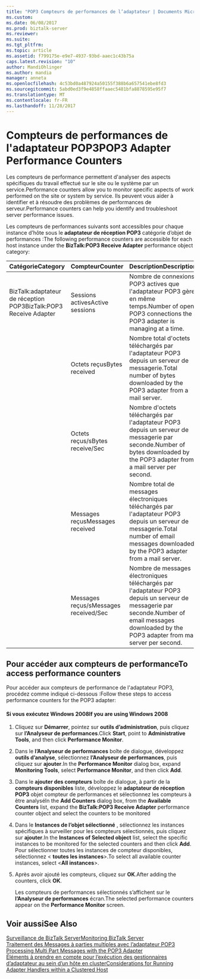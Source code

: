```yaml
---
title: "POP3 Compteurs de performances de l’adaptateur | Documents Microsoft"
ms.custom: 
ms.date: 06/08/2017
ms.prod: biztalk-server
ms.reviewer: 
ms.suite: 
ms.tgt_pltfrm: 
ms.topic: article
ms.assetid: f799175e-e9e7-4937-93bd-aaec1c43b75a
caps.latest.revision: "10"
author: MandiOhlinger
ms.author: mandia
manager: anneta
ms.openlocfilehash: 4c53bd0a487924a50155f388b6a657541ebe8fd3
ms.sourcegitcommit: 5abd0ed3f9e4858ffaaec5481bfa8878595e95f7
ms.translationtype: MT
ms.contentlocale: fr-FR
ms.lasthandoff: 11/28/2017
---
```

# <a name="pop3-adapter-performance-counters"></a><span data-ttu-id="6b7f4-102">Compteurs de performances de l'adaptateur POP3</span><span class="sxs-lookup"><span data-stu-id="6b7f4-102">POP3 Adapter Performance Counters</span></span>
<span data-ttu-id="6b7f4-103">Les compteurs de performance permettent d'analyser des aspects spécifiques du travail effectué sur le site ou le système par un service.</span><span class="sxs-lookup"><span data-stu-id="6b7f4-103">Performance counters allow you to monitor specific aspects of work performed on the site or system by service.</span></span> <span data-ttu-id="6b7f4-104">Ils peuvent vous aider à identifier et à résoudre des problèmes de performances de serveur.</span><span class="sxs-lookup"><span data-stu-id="6b7f4-104">Performance counters can help you identify and troubleshoot server performance issues.</span></span>  
  
 <span data-ttu-id="6b7f4-105">Les compteurs de performances suivants sont accessibles pour chaque instance d’hôte sous le **adaptateur de réception POP3** catégorie d’objet de performances :</span><span class="sxs-lookup"><span data-stu-id="6b7f4-105">The following performance counters are accessible for each host instance under the **BizTalk:POP3 Receive Adapter** performance object category:</span></span>  
  
|<span data-ttu-id="6b7f4-106">**Catégorie**</span><span class="sxs-lookup"><span data-stu-id="6b7f4-106">**Category**</span></span>|<span data-ttu-id="6b7f4-107">**Compteur**</span><span class="sxs-lookup"><span data-stu-id="6b7f4-107">**Counter**</span></span>|<span data-ttu-id="6b7f4-108">**Description**</span><span class="sxs-lookup"><span data-stu-id="6b7f4-108">**Description**</span></span>|  
|------------------|-----------------|---------------------|  
|<span data-ttu-id="6b7f4-109">BizTalk:adaptateur de réception POP3</span><span class="sxs-lookup"><span data-stu-id="6b7f4-109">BizTalk:POP3 Receive Adapter</span></span>|<span data-ttu-id="6b7f4-110">Sessions actives</span><span class="sxs-lookup"><span data-stu-id="6b7f4-110">Active sessions</span></span>|<span data-ttu-id="6b7f4-111">Nombre de connexions POP3 actives que l'adaptateur POP3 gère en même temps.</span><span class="sxs-lookup"><span data-stu-id="6b7f4-111">Number of open POP3 connections the POP3 adapter is managing at a time.</span></span>|  
||<span data-ttu-id="6b7f4-112">Octets reçus</span><span class="sxs-lookup"><span data-stu-id="6b7f4-112">Bytes received</span></span>|<span data-ttu-id="6b7f4-113">Nombre total d'octets téléchargés par l'adaptateur POP3 depuis un serveur de messagerie.</span><span class="sxs-lookup"><span data-stu-id="6b7f4-113">Total number of bytes downloaded by the POP3 adapter from a mail server.</span></span>|  
||<span data-ttu-id="6b7f4-114">Octets reçus/s</span><span class="sxs-lookup"><span data-stu-id="6b7f4-114">Bytes receive/Sec</span></span>|<span data-ttu-id="6b7f4-115">Nombre d'octets téléchargés par l'adaptateur POP3 depuis un serveur de messagerie par seconde.</span><span class="sxs-lookup"><span data-stu-id="6b7f4-115">Number of bytes downloaded by the POP3 adapter from a mail server per second.</span></span>|  
||<span data-ttu-id="6b7f4-116">Messages reçus</span><span class="sxs-lookup"><span data-stu-id="6b7f4-116">Messages received</span></span>|<span data-ttu-id="6b7f4-117">Nombre total de messages électroniques téléchargés par l'adaptateur POP3 depuis un serveur de messagerie.</span><span class="sxs-lookup"><span data-stu-id="6b7f4-117">Total number of email messages downloaded by the POP3 adapter from a mail server.</span></span>|  
||<span data-ttu-id="6b7f4-118">Messages reçus/s</span><span class="sxs-lookup"><span data-stu-id="6b7f4-118">Messages received/Sec</span></span>|<span data-ttu-id="6b7f4-119">Nombre de messages électroniques téléchargés par l'adaptateur POP3 depuis un serveur de messagerie par seconde.</span><span class="sxs-lookup"><span data-stu-id="6b7f4-119">Number of email messages downloaded by the POP3 adapter from mail server per second.</span></span>|  
  
## <a name="to-access-performance-counters"></a><span data-ttu-id="6b7f4-120">Pour accéder aux compteurs de performance</span><span class="sxs-lookup"><span data-stu-id="6b7f4-120">To access performance counters</span></span>  
 <span data-ttu-id="6b7f4-121">Pour accéder aux compteurs de performance de l'adaptateur POP3, procédez comme indiqué ci-dessous :</span><span class="sxs-lookup"><span data-stu-id="6b7f4-121">Follow these steps to access performance counters for the POP3 adapter:</span></span>  
  
#### <a name="if-you-are-using-windows-2008"></a><span data-ttu-id="6b7f4-122">Si vous exécutez Windows 2008</span><span class="sxs-lookup"><span data-stu-id="6b7f4-122">If you are using Windows 2008</span></span>  
  
1.  <span data-ttu-id="6b7f4-123">Cliquez sur **Démarrer**, pointez sur **outils d’administration**, puis cliquez sur **l’Analyseur de performances**.</span><span class="sxs-lookup"><span data-stu-id="6b7f4-123">Click **Start**, point to **Administrative Tools**, and then click **Performance Monitor**.</span></span>  
  
2.  <span data-ttu-id="6b7f4-124">Dans le **l’Analyseur de performances** boîte de dialogue, développez **outils d’analyse**, sélectionnez **l’Analyseur de performances**, puis cliquez sur **ajouter**.</span><span class="sxs-lookup"><span data-stu-id="6b7f4-124">In the **Performance Monitor** dialog box, expand **Monitoring Tools**, select **Performance Monitor**, and then click **Add**.</span></span>  
  
3.  <span data-ttu-id="6b7f4-125">Dans le **ajouter des compteurs** boîte de dialogue, à partir de la **compteurs disponibles** liste, développez le **adaptateur de réception POP3** objet compteur de performances et sélectionnez les compteurs à être analysé</span><span class="sxs-lookup"><span data-stu-id="6b7f4-125">In the **Add Counters** dialog box, from the **Available Counters** list, expand the **BizTalk:POP3 Receive Adapter** performance counter object and select the counters to be monitored</span></span>  
  
4.  <span data-ttu-id="6b7f4-126">Dans le **Instances de l’objet sélectionné** , sélectionnez les instances spécifiques à surveiller pour les compteurs sélectionnés, puis cliquez sur **ajouter**.</span><span class="sxs-lookup"><span data-stu-id="6b7f4-126">In the **Instances of Selected object** list, select the specific instances to be monitored for the selected counters and then click **Add**.</span></span>  <span data-ttu-id="6b7f4-127">Pour sélectionner toutes les instances de compteur disponibles, sélectionnez \< **toutes les instances**\>.</span><span class="sxs-lookup"><span data-stu-id="6b7f4-127">To select all available counter instances, select \<**All instances**\>.</span></span>  
  
5.  <span data-ttu-id="6b7f4-128">Après avoir ajouté les compteurs, cliquez sur **OK**.</span><span class="sxs-lookup"><span data-stu-id="6b7f4-128">After adding the counters, click **OK**.</span></span>  
  
     <span data-ttu-id="6b7f4-129">Les compteurs de performances sélectionnés s’affichent sur le **l’Analyseur de performances** écran.</span><span class="sxs-lookup"><span data-stu-id="6b7f4-129">The selected performance counters appear on the **Performance Monitor** screen.</span></span>  
  
## <a name="see-also"></a><span data-ttu-id="6b7f4-130">Voir aussi</span><span class="sxs-lookup"><span data-stu-id="6b7f4-130">See Also</span></span>  
 [<span data-ttu-id="6b7f4-131">Surveillance de BizTalk Server</span><span class="sxs-lookup"><span data-stu-id="6b7f4-131">Monitoring BizTalk Server</span></span>](../core/monitoring-biztalk-server.md)  
 <span data-ttu-id="6b7f4-132">[Traitement des Messages à parties multiples avec l’adaptateur POP3](../core/processing-multi-part-messages-with-the-pop3-adapter.md) </span><span class="sxs-lookup"><span data-stu-id="6b7f4-132">[Processing Multi Part Messages with the POP3 Adapter](../core/processing-multi-part-messages-with-the-pop3-adapter.md) </span></span>  
 [<span data-ttu-id="6b7f4-133">Éléments à prendre en compte pour l’exécution des gestionnaires d’adaptateur au sein d’un hôte en cluster</span><span class="sxs-lookup"><span data-stu-id="6b7f4-133">Considerations for Running Adapter Handlers within a Clustered Host</span></span>](../core/considerations-for-running-adapter-handlers-within-a-clustered-host1.md)